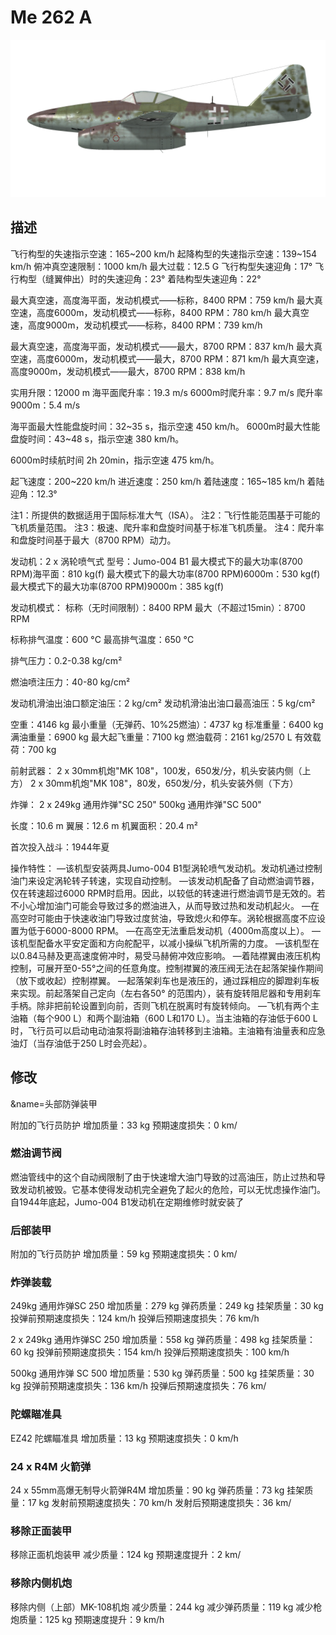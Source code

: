 # Me 262 A

![me262a](../images/me262a.png)

## 描述

飞行构型的失速指示空速：165~200 km/h
起降构型的失速指示空速：139~154 km/h
俯冲真空速限制：1000 km/h
最大过载：12.5 G
飞行构型失速迎角：17°
飞行构型（缝翼伸出）时的失速迎角：23°
着陆构型失速迎角：22°

最大真空速，高度海平面，发动机模式——标称，8400 RPM：759 km/h
最大真空速，高度6000m，发动机模式——标称，8400 RPM：780 km/h
最大真空速，高度9000m，发动机模式——标称，8400 RPM：739 km/h

最大真空速，高度海平面，发动机模式——最大，8700 RPM：837 km/h
最大真空速，高度6000m，发动机模式——最大，8700 RPM：871 km/h
最大真空速，高度9000m，发动机模式——最大，8700 RPM：838 km/h

实用升限：12000 m
海平面爬升率：19.3 m/s
6000m时爬升率：9.7 m/s
爬升率9000m：5.4 m/s

海平面最大性能盘旋时间：32~35 s，指示空速 450 km/h。
6000m时最大性能盘旋时间：43~48 s，指示空速 380 km/h。

6000m时续航时间 2h 20min，指示空速 475 km/h。

起飞速度：200~220 km/h
进近速度：250 km/h
着陆速度：165~185 km/h
着陆迎角：12.3°

注1：所提供的数据适用于国际标准大气（ISA）。
注2：飞行性能范围基于可能的飞机质量范围。
注3：极速、爬升率和盘旋时间基于标准飞机质量。
注4：爬升率和盘旋时间基于最大（8700 RPM）动力。

发动机：2 x 涡轮喷气式
型号：Jumo-004 B1
最大模式下的最大功率(8700 RPM)海平面：810 kg(f)
最大模式下的最大功率(8700 RPM)6000m：530 kg(f)
最大模式下的最大功率(8700 RPM)9000m：385 kg(f)

发动机模式：
标称（无时间限制）：8400 RPM
最大（不超过15min）：8700 RPM

标称排气温度：600 °C
最高排气温度：650 °C

排气压力：0.2-0.38 kg/cm²

燃油喷注压力：40-80 kg/cm²

发动机滑油出油口额定油压：2 kg/cm²
发动机滑油出油口最高油压：5 kg/cm²

空重：4146 kg
最小重量（无弹药、10%25燃油）：4737 kg
标准重量：6400 kg
满油重量：6900 kg
最大起飞重量：7100 kg
燃油载荷：2161 kg/2570 L
有效载荷：700 kg

前射武器：
2 x 30mm机炮"MK 108"，100发，650发/分，机头安装内侧（上方）
2 x 30mm机炮"MK 108"，80发，650发/分，机头安装外侧（下方）

炸弹：
2 x 249kg 通用炸弹"SC 250"
500kg 通用炸弹"SC 500"

长度：10.6 m
翼展：12.6 m
机翼面积：20.4 m²

首次投入战斗：1944年夏

操作特性：
—该机型安装两具Jumo-004 B1型涡轮喷气发动机。发动机通过控制油门来设定涡轮转子转速，实现自动控制。
—该发动机配备了自动燃油调节器，仅在转速超过6000 RPM时启用。因此，以较低的转速进行燃油调节是无效的。若不小心增加油门可能会导致过多的燃油进入，从而导致过热和发动机起火。
—在高空时可能由于快速收油门导致过度贫油，导致熄火和停车。涡轮根据高度不应设置为低于6000-8000 RPM。
—在高空无法重启发动机（4000m高度以上）。
—该机型配备水平安定面和方向舵配平，以减小操纵飞机所需的力度。
—该机型在以0.84马赫及更高速度俯冲时，易受马赫俯冲效应影响。
—着陆襟翼由液压机构控制，可展开至0-55°之间的任意角度。控制襟翼的液压阀无法在起落架操作期间（放下或收起）控制襟翼。
—起落架刹车也是液压的，通过踩相应的脚蹬刹车板来实现。前起落架自己定向（左右各50° 的范围内），装有旋转阻尼器和专用刹车手柄。除非把前轮设置到向前，否则飞机在脱离时有旋转倾向。
—飞机有两个主油箱（每个900 L）和两个副油箱（600 L和170 L）。当主油箱的存油低于600 L时，飞行员可以启动电动油泵将副油箱存油转移到主油箱。主油箱有油量表和应急油灯（当存油低于250 L时会亮起）。

## 修改
&name=头部防弹装甲

附加的飞行员防护
增加质量：33 kg
预期速度损失：0 km/
### 燃油调节阀

燃油管线中的这个自动阀限制了由于快速增大油门导致的过高油压，防止过热和导致发动机被毁。它基本使得发动机完全避免了起火的危险，可以无忧虑操作油门。
自1944年底起，Jumo-004 B1发动机在定期维修时就安装了
### 后部装甲

附加的飞行员防护
增加质量：59 kg
预期速度损失：0 km/
### 炸弹装载

249kg 通用炸弹SC 250
增加质量：279 kg
弹药质量：249 kg
挂架质量：30 kg
投弹前预期速度损失：124 km/h
投弹后预期速度损失：76 km/h

2 x 249kg 通用炸弹SC 250
增加质量：558 kg
弹药质量：498 kg
挂架质量：60 kg
投弹前预期速度损失：154 km/h
投弹后预期速度损失：100 km/h

500kg 通用炸弹 SC 500
增加质量：530 kg
弹药质量：500 kg
挂架质量：30 kg
投弹前预期速度损失：136 km/h
投弹后预期速度损失：76 km/
### 陀螺瞄准具

EZ42 陀螺瞄准具
增加质量：13 kg
预期速度损失：0 km/h
### 24 x R4M 火箭弹

24 x 55mm高爆无制导火箭弹R4M
增加质量：90 kg
弹药质量：73 kg
挂架质量：17 kg
发射前预期速度损失：70 km/h
发射后预期速度损失：36 km/
### 移除正面装甲

移除正面机炮装甲
减少质量：124 kg
预期速度提升：2 km/
### 移除内侧机炮

移除内侧（上部）MK-108机炮
减少质量：244 kg
减少弹药质量：119 kg
减少枪炮质量：125 kg
预期速度提升：9 km/h